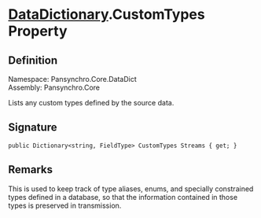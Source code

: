 # [DataDictionary](Pansynchro.Core.DataDict.DataDictionary.html).CustomTypes Property

## Definition

Namespace: Pansynchro.Core.DataDict<BR>
Assembly: Pansynchro.Core

Lists any custom types defined by the source data.

## Signature
```
public Dictionary<string, FieldType> CustomTypes Streams { get; }
```

## Remarks

This is used to keep track of type aliases, enums, and specially constrained types defined in a database, so that the information contained in those types is preserved in transmission.
